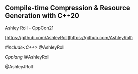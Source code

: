 ## Compile-time Compression & Resource Generation with C++20

Ashley Roll - CppCon21



<!-- Down -->
<i class="fab fa-github"></i> [https://github.com/AshleyRoll](https://github.com/AshleyRoll)

<i class="fab fa-discord"></i> _#include<C++>_ @AshleyRoll

<i class="fab fa-slack"></i> _Cpplang_ @AshleyRoll

<i class="fab fa-twitter"></i> @AshleyJRoll

